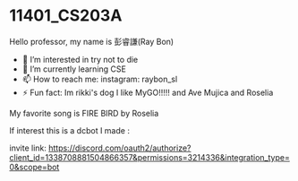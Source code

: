 # 11401_CS203A
Hello professor,
my name is 彭睿謙(Ray Bon)

- 👀 I’m interested in try not to die
- 🌱 I’m currently learning CSE
- 📫 How to reach me: instagram: raybon_sl
- ⚡ Fun fact: Im rikki's dog
I like MyGO!!!!! and Ave Mujica and Roselia

My favorite song is FIRE BIRD by Roselia

If interest this is a dcbot I made :

invite link: https://discord.com/oauth2/authorize?client_id=1338708881504866357&permissions=3214336&integration_type=0&scope=bot
